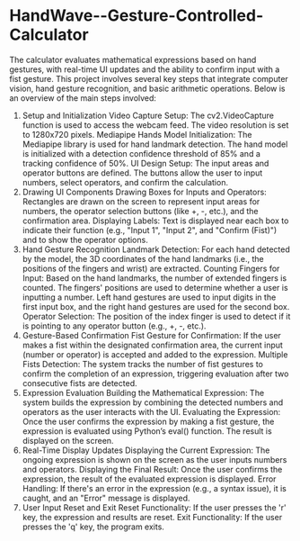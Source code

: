 # HandWave--Gesture-Controlled-Calculator
 The calculator evaluates mathematical expressions based on hand gestures, with real-time UI updates and the ability to confirm input with a fist gesture.
This project involves several key steps that integrate computer vision, hand gesture recognition, and basic arithmetic operations. Below is an overview of the main steps involved:

1. Setup and Initialization
Video Capture Setup: The cv2.VideoCapture function is used to access the webcam feed. The video resolution is set to 1280x720 pixels.
Mediapipe Hands Model Initialization: The Mediapipe library is used for hand landmark detection. The hand model is initialized with a detection confidence threshold of 85% and a tracking confidence of 50%.
UI Design Setup: The input areas and operator buttons are defined. The buttons allow the user to input numbers, select operators, and confirm the calculation.
2. Drawing UI Components
Drawing Boxes for Inputs and Operators: Rectangles are drawn on the screen to represent input areas for numbers, the operator selection buttons (like +, -, etc.), and the confirmation area.
Displaying Labels: Text is displayed near each box to indicate their function (e.g., "Input 1", "Input 2", and "Confirm (Fist)") and to show the operator options.
3. Hand Gesture Recognition
Landmark Detection: For each hand detected by the model, the 3D coordinates of the hand landmarks (i.e., the positions of the fingers and wrist) are extracted.
Counting Fingers for Input: Based on the hand landmarks, the number of extended fingers is counted. The fingers' positions are used to determine whether a user is inputting a number.
Left hand gestures are used to input digits in the first input box, and the right hand gestures are used for the second box.
Operator Selection: The position of the index finger is used to detect if it is pointing to any operator button (e.g., +, -, etc.).
4. Gesture-Based Confirmation
Fist Gesture for Confirmation: If the user makes a fist within the designated confirmation area, the current input (number or operator) is accepted and added to the expression.
Multiple Fists Detection: The system tracks the number of fist gestures to confirm the completion of an expression, triggering evaluation after two consecutive fists are detected.
5. Expression Evaluation
Building the Mathematical Expression: The system builds the expression by combining the detected numbers and operators as the user interacts with the UI.
Evaluating the Expression: Once the user confirms the expression by making a fist gesture, the expression is evaluated using Python’s eval() function. The result is displayed on the screen.
6. Real-Time Display Updates
Displaying the Current Expression: The ongoing expression is shown on the screen as the user inputs numbers and operators.
Displaying the Final Result: Once the user confirms the expression, the result of the evaluated expression is displayed.
Error Handling: If there's an error in the expression (e.g., a syntax issue), it is caught, and an "Error" message is displayed.
7. User Input Reset and Exit
Reset Functionality: If the user presses the 'r' key, the expression and results are reset.
Exit Functionality: If the user presses the 'q' key, the program exits.
